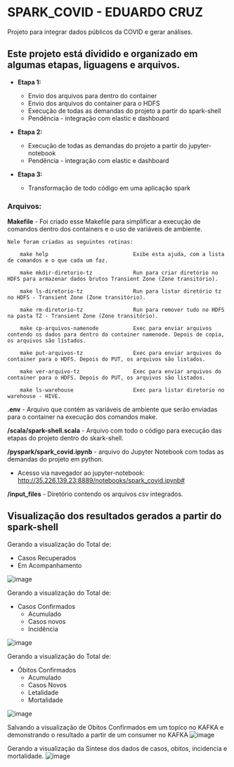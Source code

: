 # SPARK_COVID - EDUARDO CRUZ

Projeto para integrar dados públicos da COVID e gerar análises.

## Este projeto está dividido e organizado em algumas etapas, liguagens e arquivos. 

 - **Etapa 1:**
    * Envio dos arquivos para dentro do container
    * Envio dos arquivos do container para o HDFS
    * Execução de todas as demandas do projeto a partir do spark-shell
    - Pendência - integração com elastic e dashboard

- **Etapa 2:** 
    * Execução de todas as demandas do projeto a partir do jupyter-notebook
    - Pendência - integração com elastic e dashboard

- **Etapa 3:**
    * Transformação de todo código em uma aplicação spark

### Arquivos: 

**Makefile** - Foi criado esse Makefile para simplificar a execução de comandos dentro dos containers e o uso de variáveis de ambiente. 

    Nele foram criadas as seguintes rotinas: 

        make help                           Exibe esta ajuda, com a lista de comandos e o que cada um faz. 

        make mkdir-diretorio-tz             Run para criar diretório no HDFS para armazenar dados brutos Transient Zone (Zone transitório).

        make ls-diretorio-tz                Run para listar diretório tz no HDFS - Transient Zone (Zone transitório).

        make rm-diretorio-tz                Run para remover tudo no HDFS na pasta TZ - Transient Zone (Zone transitório).

        make cp-arquivos-namenode           Exec para enviar arquivos contendo os dados para dentro do container namenode. Depois de copia, os arquivos são listados.

        make put-arquivos-tz                Exec para enviar arquivos do container para o HDFS. Depois do PUT, os arquivos são listados.

        make ver-arquivo-tz                 Exec para enviar arquivos do container para o HDFS. Depois do PUT, os arquivos são listados.

        make ls-warehouse                   Exec para listar diretorio no warehouse - HIVE. 

    

**.env** - Arquivo que contém as variáveis de ambiente que serão enviadas para o container na execução dos comandos make.

**/scala/spark-shell.scala** - Arquivo com todo o código para execução das etapas do projeto dentro do skark-shell.

**/pyspark/spark_covid.ipynb** - arquivo do Jupyter Notebook com todas as demandas do projeto em python.
- Acesso via navegador ao jupyter-notebook: http://35.226.139.23:8889/notebooks/spark_covid.ipynb# 

**/input_files** - Diretório contendo os arquivos csv integrados.

## Visualização dos resultados gerados a partir do spark-shell 

Gerando a visualização do Total de:
- Casos Recuperados 
- Em Acompanhamento

![image](https://user-images.githubusercontent.com/79167966/140811106-7f110f09-ce83-436a-a502-992a00c94c44.png)

Gerando a visualização do Total de:
- Casos Confirmados
  - Acumulado
  - Casos novos 
  - Incidência 

![image](https://user-images.githubusercontent.com/79167966/140811278-d5a0eb42-0213-4209-9217-ec6f763f337a.png)

Gerando a visualização do Total de:
 - Óbitos Confirmados
   - Acumulado
   - Casos Novos
   - Letalidade
   - Mortalidade

![image](https://user-images.githubusercontent.com/79167966/140811416-beed766b-5a8a-4123-80c7-c98914b4a8bf.png)

Salvando a visualização de Obitos Confirmados em um topico no KAFKA e demonstrando o resultado a partir de um consumer no KAFKA
![image](https://user-images.githubusercontent.com/79167966/140811575-25d96c44-36cb-4482-ac2a-be149c10e04d.png)

Gerando a visualização da Sintese dos dados de casos, obitos, incidencia e mortalidade.
![image](https://user-images.githubusercontent.com/79167966/140812433-e2d1bc75-6b16-4ce7-876f-bc4c02a513b5.png)

